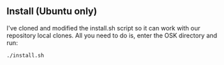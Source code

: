 ## Install (Ubuntu only)
I've cloned and modified the install.sh script so it can work with our repository local clones.
All you need to do is, enter the OSK directory and run:
```
./install.sh

```
